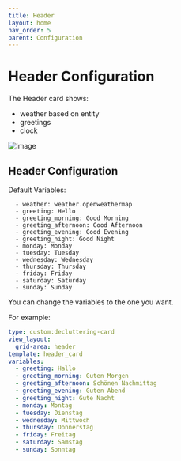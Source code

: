 ```yaml
---
title: Header
layout: home
nav_order: 5
parent: Configuration
---
```


# Header Configuration

The Header card shows:
- weather based on entity
- greetings
- clock

![image](https://github.com/xBourner/auto-dash/assets/64064679/38c8af10-f367-44ec-a832-6816f76ee9b6)


## Header Configuration

Default Variables:

      - weather: weather.openweathermap
      - greeting: Hello
      - greeting_morning: Good Morning
      - greeting_afternoon: Good Afternoon
      - greeting_evening: Good Evening
      - greeting_night: Good Night
      - monday: Monday
      - tuesday: Tuesday
      - wednesday: Wednesday
      - thursday: Thursday
      - friday: Friday
      - saturday: Saturday
      - sunday: Sunday

You can change the variables to the one you want. 

For example:

```yaml
type: custom:decluttering-card
view_layout:
  grid-area: header
template: header_card
variables:
  - greeting: Hallo
  - greeting_morning: Guten Morgen
  - greeting_afternoon: Schönen Nachmittag
  - greeting_evening: Guten Abend
  - greeting_night: Gute Nacht
  - monday: Montag
  - tuesday: Dienstag
  - wednesday: Mittwoch
  - thursday: Donnerstag
  - friday: Freitag
  - saturday: Samstag
  - sunday: Sonntag
```
